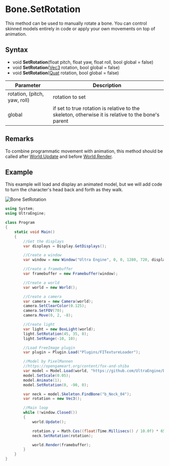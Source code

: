 # Bone.SetRotation

This method can be used to manually rotate a bone. You can control skinned models entirely in code or apply your own movements on top of animation.

## Syntax

- void **SetRotation**(float pitch, float yaw, float roll, bool global = false)
- void **SetRotation**([Vec3](Vec3.md) rotation, bool global = false)
- void **SetRotation**([Quat](Quat.md) rotation, bool global = false)

| Parameter | Description |
|---|---|
| rotation, (pitch, yaw, roll) | rotation to set |
| global | if set to true rotation is relative to the skeleton, otherwise it is relative to the bone's parent |

## Remarks

To combine programmatic movement with animation, this method should be called after [World.Update](World_Update.md) and before [World.Render](World_Render.md).

## Example

This example will load and display an animated model, but we will add code to turn the character's head back and forth as they walk.

![Bone SetRotation](https://raw.githubusercontent.com/UltraEngine/Documentation/master/Images/bone_setrotation.jpg)

```csharp
using System;
using UltraEngine;

class Program
{
    static void Main()
    {
        //Get the displays
        var displays = Display.GetDisplays();

        //Create a window
        var window = new Window("Ultra Engine", 0, 0, 1280, 720, displays[0], WindowStyle.Center | WindowStyle.Titlebar);

        //Create a framebuffer
        var framebuffer = new Framebuffer(window);

        //Create a world
        var world = new World();

        //Create a camera
        var camera = new Camera(world);
        camera.SetClearColor(0.125);
        camera.SetFOV(70);
        camera.Move(0, 2, -8);

        //Create light
        var light = new BoxLight(world);
        light.SetRotation(45, 35, 0);
        light.SetRange(-10, 10);

        //Load FreeImage plugin
        var plugin = Plugin.Load("Plugins/FITextureLoader");

        //Model by PixelMannen
        //https://opengameart.org/content/fox-and-shiba
        var model = Model.Load(world, "https://github.com/UltraEngine/Documentation/raw/master/Assets/Models/Characters/Fox.glb");
        model.SetScale(0.05);
        model.Animate(1);
        model.SetRotation(0, -90, 0);

        var neck = model.Skeleton.FindBone("b_Neck_04");
        var rotation = new Vec3();

        //Main loop
        while (!window.Closed())
        {
            world.Update();

            rotation.y = Math.Cos((float)Time.Millisecs() / 10.0f) * 65.0f;
            neck.SetRotation(rotation);

            world.Render(framebuffer);
        }
    }
}
```

